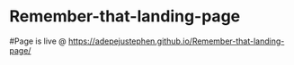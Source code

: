 # Remember-that-landing-page

#Page is live @ https://adepejustephen.github.io/Remember-that-landing-page/
